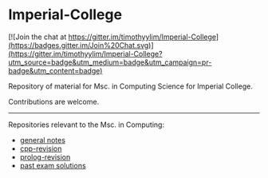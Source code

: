 # Imperial-College

[![Join the chat at https://gitter.im/timothyylim/Imperial-College](https://badges.gitter.im/Join%20Chat.svg)](https://gitter.im/timothyylim/Imperial-College?utm_source=badge&utm_medium=badge&utm_campaign=pr-badge&utm_content=badge)

Repository of material for Msc. in Computing Science for Imperial College. 

Contributions are welcome.

---

Repositories relevant to the Msc. in Computing:

- [general notes](https://github.com/timothyylim/Imperial-College)
- [cpp-revision](https://github.com/timothyylim/cpp-revision)
- [prolog-revision](https://github.com/timothyylim/prolog-revision)
- [past exam solutions](https://github.com/timothyylim/imperial-exam-solutions)
